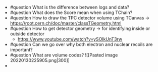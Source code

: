 - #question What is the difference between logs and data?
- #question What does the Score mean when using TChain?
- #question How to draw the TPC detector volume using TCanvas -> https://root.cern.ch/doc/master/classTGeometry.html
- #question How to get detector geometry -> for identifying inside or outside detector
	- https://www.youtube.com/watch?v=ySOIkUnT3rw
- #question Can we go over why both electron and nuclear recoils are important?
- #question What are volume codes?
![[Pasted image 20220130225905.png|300]]
- 